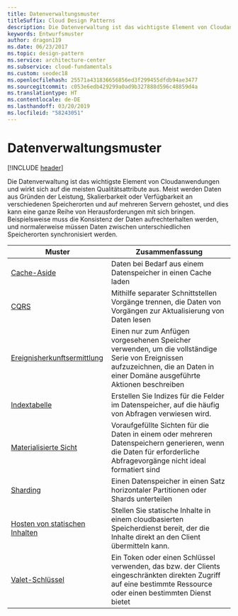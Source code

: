 ```yaml
---
title: Datenverwaltungsmuster
titleSuffix: Cloud Design Patterns
description: Die Datenverwaltung ist das wichtigste Element von Cloudanwendungen und wirkt sich auf die meisten Qualitätsattribute aus. Meist werden Daten aus Gründen der Leistung, Skalierbarkeit oder Verfügbarkeit an verschiedenen Speicherorten und auf mehreren Servern gehostet, und dies kann eine ganze Reihe von Herausforderungen mit sich bringen. Beispielsweise muss die Konsistenz der Daten aufrechterhalten werden, und normalerweise müssen Daten zwischen unterschiedlichen Speicherorten synchronisiert werden.
keywords: Entwurfsmuster
author: dragon119
ms.date: 06/23/2017
ms.topic: design-pattern
ms.service: architecture-center
ms.subservice: cloud-fundamentals
ms.custom: seodec18
ms.openlocfilehash: 25571a431836656856ed3f299455dfdb94ae3477
ms.sourcegitcommit: c053e6edb429299a0ad9b327888d596c48859d4a
ms.translationtype: HT
ms.contentlocale: de-DE
ms.lasthandoff: 03/20/2019
ms.locfileid: "58243051"
---
```

# <a name="data-management-patterns"></a>Datenverwaltungsmuster

[!INCLUDE [header](../../_includes/header.md)]

Die Datenverwaltung ist das wichtigste Element von Cloudanwendungen und wirkt sich auf die meisten Qualitätsattribute aus. Meist werden Daten aus Gründen der Leistung, Skalierbarkeit oder Verfügbarkeit an verschiedenen Speicherorten und auf mehreren Servern gehostet, und dies kann eine ganze Reihe von Herausforderungen mit sich bringen. Beispielsweise muss die Konsistenz der Daten aufrechterhalten werden, und normalerweise müssen Daten zwischen unterschiedlichen Speicherorten synchronisiert werden.

|                        Muster                         |                                                                  Zusammenfassung                                                                  |
|--------------------------------------------------------|-------------------------------------------------------------------------------------------------------------------------------------------|
|            [Cache-Aside](../cache-aside.md)            |                                            Daten bei Bedarf aus einem Datenspeicher in einen Cache laden                                             |
|                   [CQRS](../cqrs.md)                   |                    Mithilfe separater Schnittstellen Vorgänge trennen, die Daten von Vorgängen zur Aktualisierung von Daten lesen                     |
|         [Ereignisherkunftsermittlung](../event-sourcing.md)         |               Einen nur zum Anfügen vorgesehenen Speicher verwenden, um die vollständige Serie von Ereignissen aufzuzeichnen, die an Daten in einer Domäne ausgeführte Aktionen beschreiben               |
|            [Indextabelle](../index-table.md)            |                         Erstellen Sie Indizes für die Felder im Datenspeicher, auf die häufig von Abfragen verwiesen wird.                          |
|      [Materialisierte Sicht](../materialized-view.md)      | Voraufgefüllte Sichten für die Daten in einem oder mehreren Datenspeichern generieren, wenn die Daten für erforderliche Abfragevorgänge nicht ideal formatiert sind |
|               [Sharding](../sharding.md)               |                                    Einen Datenspeicher in einen Satz horizontaler Partitionen oder Shards unterteilen                                     |
| [Hosten von statischen Inhalten](../static-content-hosting.md) |                   Stellen Sie statische Inhalte in einem cloudbasierten Speicherdienst bereit, der die Inhalte direkt an den Client übermitteln kann.                    |
|              [Valet-Schlüssel](../valet-key.md)              |                 Ein Token oder einen Schlüssel verwenden, das bzw. der Clients eingeschränkten direkten Zugriff auf eine bestimmte Ressource oder einen bestimmten Dienst bietet                 |
